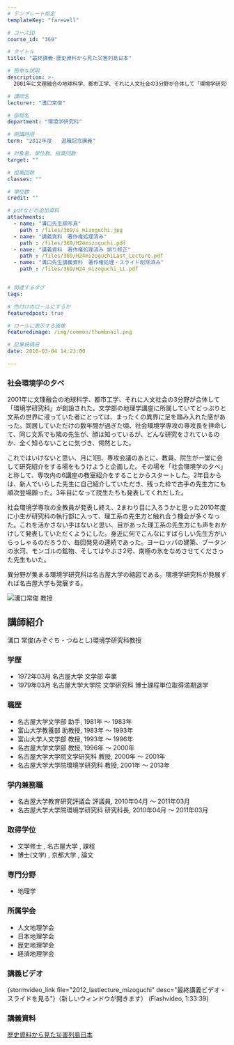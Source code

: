 ```yaml
---
# テンプレート指定
templateKey: "farewell"

# コースID
course_id: "369"

# タイトル
title: "最終講義-歴史資料から見た災害列島日本"

# 簡単な説明
description: >-
  2001年に文理融合の地球科学、都市工学、それに人文社会の3分野が合体して「環境学研究科」が創設された。文学部の地理学講座に所属していてどっぷりと文系の世界に浸っていた者にとっては、まったくの異界...

# 講師名
lecturer: "溝口常俊"

# 部局名
department: "環境学研究科"

# 開講時限
term: "2012年度	退職記念講義"

# 対象者、単位数、授業回数
target: ""

# 授業回数
classes: ""

# 単位数
credit: ""

# pdfなどの追加資料
attachments: 
  - name: "溝口先生顔写真" 
    path : /files/369/s_mizoguchi.jpg
  - name: "講義資料　著作権処理済み" 
    path : /files/369/H24mizoguchi.pdf
  - name: "講義資料　著作権処理済み 誤り修正" 
    path : /files/369/H24mizoguchiLast_Lecture.pdf
  - name: "溝口先生講義資料　著作権処理・スライド削除済み" 
    path : /files/369/H24_mizoguchi_LL.pdf


# 関連するタグ
tags:

# 色付けのロールにするか
featuredpost: true

# ロールに表示する画像
featuredimage: /img/common/thumbnail.png

# 記事投稿日
date: 2016-03-04 14:23:00

---
```

### 社会環境学の夕べ 

2001年に文理融合の地球科学、都市工学、それに人文社会の3分野が合体して「環境学研究科」が創設された。文学部の地理学講座に所属していてどっぷりと文系の世界に浸っていた者にとっては、まったくの異界に足を踏み入れた感があった。同居していただけの数年間が過ぎた頃、社会環境学専攻の専攻長を拝命して、同じ文系でも隣の先生が、顔は知っているが、どんな研究をされているのか、全く知らないことに気づき、愕然とした。 

これではいけないと思い、月に1回、専攻会議のあとに、教員、院生が一堂に会して研究紹介をする場をもうけようと企画した。その場を「社会環境学の夕べ」と称して、専攻内の6講座の教室紹介をすることからスタートした。2年目からは、新人でいらした先生に自己紹介していただき、残った枠で古手の先生方にも順次登場願った。3年目になって院生たちも発表してくれだした。 

社会環境学専攻の全教員が発表し終え、2まわり目に入ろうかと思った2010年度に小生が研究科の執行部に入って、理工系の先生方と触れ合う機会が多くなった。これを活かさない手はないと思い、目があった理工系の先生方にも声をおかけして発表していただくようにした。身近に何でこんなにすばらしい先生方がいらっしゃるのだろうか、毎回発見の連続であった。ヨーロッパの建築、ブータンの氷河、モンゴルの鉱物、そしてはやぶさ2号、南極の氷をなめさせてくださった先生もいた。 

異分野が集まる環境学研究科は名古屋大学の縮図である。環境学研究科が発展すれば名古屋大学も発展する。

![溝口常俊 教授](/files/369/s_mizoguchi.jpg) 
## 講師紹介

溝口 常俊(みぞぐち・つねとし)環境学研究科教授 

### 学歴

  * 1972年03月 名古屋大学 文学部 卒業
  * 1979年03月 名古屋大学大学院 文学研究科 博士課程単位取得満期退学

### 職歴

  * 名古屋大学文学部 助手, 1981年 〜 1983年
  * 富山大学教養部 助教授, 1983年 〜 1993年
  * 富山大学人文学部 教授, 1993年 〜 1996年
  * 名古屋大学文学部 教授, 1996年 〜 2000年
  * 名古屋大学大学院文学研究科 教授, 2000年 〜 2001年
  * 名古屋大学大学院環境学研究科 教授, 2001年 〜 2013年

### 学内兼務職

  * 名古屋大学教育研究評議会 評議員, 2010年04月 〜 2011年03月
  * 名古屋大学大学院環境学研究科 研究科長, 2010年04月 〜 2011年03月

### 取得学位

  * 文学修士 , 名古屋大学 , 課程
  * 博士(文学) , 京都大学 , 論文

### 専門分野

  * 地理学

### 所属学会

  * 人文地理学会
  * 日本地理学会
  * 歴史地理学会
  * 経済地理学会
### 講義ビデオ

{stormvideo_link file="2012_lastlecture_mizoguchi" desc="最終講義ビデオ・スライドを見る"}（新しいウィンドウが開きます） (Flashvideo, 1:33:39) 

### 講義資料


[歴史資料から見た災害列島日本](/files/369/H24_mizoguchi_LL.pdf) 

